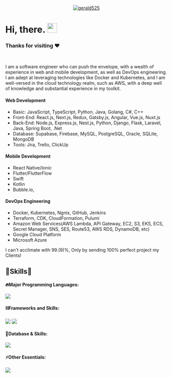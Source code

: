 <p align="center">
  <a href="#"><img src="https://readme-typing-svg.herokuapp.com?font=Architects+Daughter&size=30&duration=3000&pause=800&color=1BCDFF&center=true&vCenter=true&random=false&width=600&height=60&lines=Welcome+to+my+Github+Profile!;Certificated+Senior+Full+Stack+Developer;Senior+Full+Stack+Developer;Especially+Backend+Development" alt="gerald525" /></a>
</p>

<!-- Short Introduction -->

<h1 align = "left">
  Hi, there. <img src="https://github.com/gerald525/gerald525/blob/main/wave.gif" width="30" />

   ### Thanks for visiting :heart:
  &emsp;
  
</h1>
<p>I am a software engineer who can push the envelope, with a wealth of experience in web and mobile development, as well as DevOps engineering. I am adept at leveraging technologies like Docker and Kubernetes, and I am well-versed in the cloud technology realm, such as AWS, with a deep well of knowledge and substantial experience in my toolkit.</p>

#### Web Development

-   Basic: JavaScript, TypeScript, Python, Java, Golang, C#, C++
-   Front-End: React.js, Next.js, Redux, Gatsby.js, Angular, Vue.js, Nuxt.js
-   Back-End: Node.js, Express.js, Nest.js, Python, Django, Flask, Laravel, Java, Spring Boot, .Net
-   Database: Supabase, Firebase, MySQL, PostgreSQL, Oracle, SQLite, MongoDB
-   Tools: Jira, Trello, ClickUp

#### Mobile Development

-   React Native/Ionic
-   Flutter/FlutterFlow
-   Swift
-   Kotlin
-   Bubble.io, 

#### DevOps Engineering

-   Docker, Kubernetes, Ngnix, GitHub, Jenkins
-   Terraform, CDK, CloudFormation, Pulumi
-   Amazon Web Services(AWS Lambda, API Gateway, EC2, S3, EKS, ECS, Secret Manager, SNS, SES, Route53, AWS RDS, DynamoDB, etc)
-   Google Cloud Platform
-   Microsoft Azure


<p>I can't acclimate with 99.(9)%, Only by sending 100% perfect project my Clients!</p>
<p></p>

<!-- Skills Section -->
<h2 align="left">🚀Skills🚀</h2>

<div>

#### 🔥Major Programming Languages:

  <div align="left">
    <img src="https://skillicons.dev/icons?i=html,css,jquery,js,ts,threejs,php,java,py,go,ruby,cs,solidity,swift,kotlin" />
  </div>

#### ⛓️Frameworks and Skills:

  <div align="left">      
    <img src="https://skillicons.dev/icons?i=bootstrap,tailwind,react,redux,nextjs,vue,nuxtjs,angular" />
    <img src="https://skillicons.dev/icons?i=nodejs,express,nestjs,laravel,spring,django,flask,pytorch,tensorflow,dotnet,figma,flutter,webflow,wordpress" />
  </div>
  
#### 🧵Database & Skills:

  <div align="left">      
    <img src="https://skillicons.dev/icons?i=mysql,postgres,sqlite,mongodb,graphql,firebase,supabase,redis,postman" />
  </div>

#### ⚡️Other Essentials:

  <div align="left">      
    <img src="https://skillicons.dev/icons?i=git,gitlab,github,powershell,linux,bash,docker,kubernetes,nginx,heroku,netlify,vercel,cloudflare,aws,gcp,azure,ai,bots" />
  </div>
</div>
